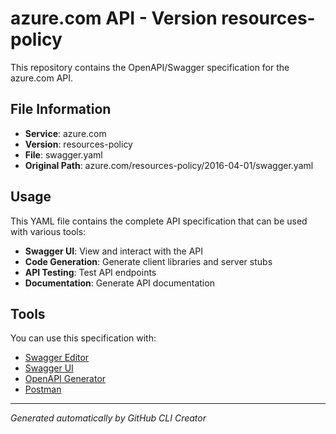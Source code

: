 # azure.com API - Version resources-policy

This repository contains the OpenAPI/Swagger specification for the azure.com API.

## File Information

- **Service**: azure.com
- **Version**: resources-policy
- **File**: swagger.yaml
- **Original Path**: azure.com/resources-policy/2016-04-01/swagger.yaml

## Usage

This YAML file contains the complete API specification that can be used with various tools:

- **Swagger UI**: View and interact with the API
- **Code Generation**: Generate client libraries and server stubs
- **API Testing**: Test API endpoints
- **Documentation**: Generate API documentation

## Tools

You can use this specification with:

- [Swagger Editor](https://editor.swagger.io/)
- [Swagger UI](https://swagger.io/tools/swagger-ui/)
- [OpenAPI Generator](https://openapi-generator.tech/)
- [Postman](https://www.postman.com/)

---

*Generated automatically by GitHub CLI Creator*
